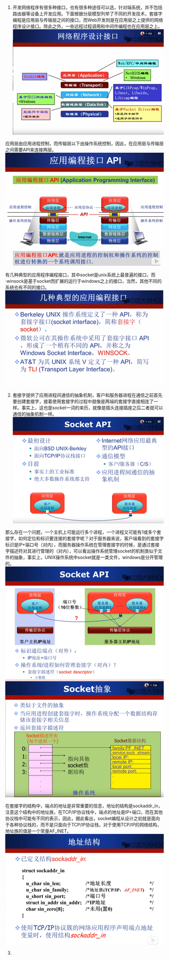 1. 开发网络程序有很多种接口，也有很多种途径可以选，针对端系统，并不包括路由器等设备上开发应用。下面根据分层模型列举了不同的开发技术，套接字编程是应用层与传输层之间的接口，而Web开发则是在应用层之上提供的网络程序设计接口。除此之外，一些远程过程调用和中间件编程也在应用层之上。![网络编程接口](网络编程接口.png)

应用层由应用进程控制，而传输层以下由操作系统控制，因此，在应用层与传输层之间需要API来连接两层。![API](API.png)

有几种典型的应用程序编程接口，其中socket是unix系统上最普遍的接口，而·winsock是基于socket而扩展的运行于windows之上的接口，当然，其他不同的系统也有不同的接口。![几种典型API](几种典型API.png)

2. 套接字提供了应用进程间通信的抽象机制，客户和服务器进程在通信之前首先要创建套接字，接着使用套接字的过程中就像是两端的套接字直接相连了一样。事实上，这也是socket一词的来历，就像是插头连接插座之后二者就可以通信的抽象机制一样。![socket形象标识](socket形象标识.png)

那么存在一个问题，一个主机上可能运行多个进程，一个进程又可能有1或多个套接字，如何定位和标识要连接的套接字呢？对于服务器来说，客户端看到的套接字标识是IP+端口号（对内），而服务器操作系统在管理套接字的时候，是通过套接字描述符对其进行管理的（对内），可以看出操作系统管理socket的机制类似于文件的抽象，事实上，UNIX操作系统中socket就是一类文件，windows是分开管理的。![套接字的标识](套接字的标识.png)![操作系统管理socket](操作系统管理socket.png)

在套接字的结构中，端点的地址是非常重要的信息，地址的结构是sockaddr_in，注意这个结构中的地址族，在TCP/IP协议栈中，端点的地址是IP+端口，而在其他协议栈中可能有不同的表示，因此，据此看出，socket编程从设计之初就是面向于各种协议栈的，而不是只面向于TCP/IP协议栈，对于使用TCP/IP的网络结构，地址族的值是一个常量AF_INET。![socket地址结构](socket地址结构.png)

3. 